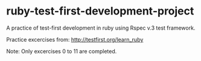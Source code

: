 # ruby-test-first-development-project
A practice of test-first development in ruby using Rspec v.3 test framework.


Practice excercises from: http://testfirst.org/learn_ruby


Note: Only excercises 0 to 11 are completed.
